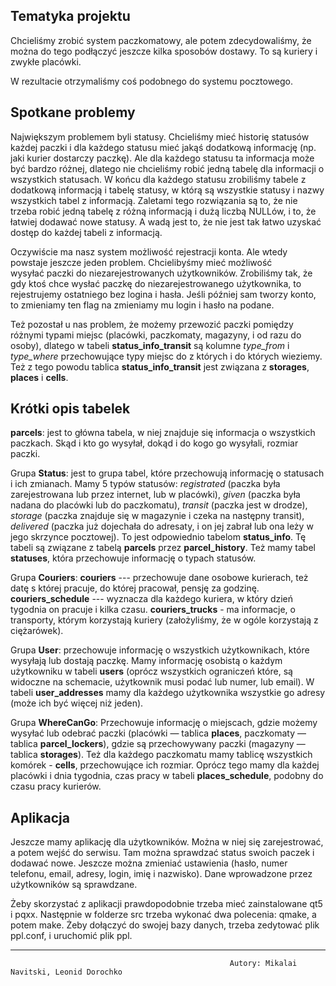 ## Tematyka projektu

Chcieliśmy zrobić system paczkomatowy, ale potem zdecydowaliśmy, że można do tego podłączyć jeszcze kilka sposobów dostawy. To są kuriery i zwykłe placówki. 

W rezultacie otrzymaliśmy coś podobnego do systemu pocztowego.

## Spotkane problemy

Największym problemem byli statusy. Chcieliśmy mieć historię statusów każdej paczki i dla każdego statusu mieć jakąś dodatkową informację (np. jaki kurier dostarczy paczkę). Ale dla każdego statusu ta informacja może być bardzo różnej, dlatego nie chcieliśmy robić jedną tabelę dla informacji o wszystkich statusach. 
W końcu dla każdego statusu zrobiliśmy tabele z dodatkową informacją i tabelę statusy, w którą są wszystkie statusy i nazwy wszystkich tabel z informacją. Zaletami tego rozwiązania są to, że nie trzeba robić jedną tabelę z różną informacją i dużą liczbą NULLów, i to, że łatwiej dodawać nowe statusy. A wadą jest to, że nie jest tak łatwo uzyskać dostęp do każdej tabeli z informacją.

Oczywiście ma nasz system możliwość rejestracji konta. Ale wtedy powstaje jeszcze jeden problem. Chcielibyśmy mieć możliwość wysyłać paczki do niezarejestrowanych użytkowników. Zrobiliśmy tak, że gdy ktoś chce wysłać paczkę do niezarejestrowanego użytkownika, to rejestrujemy ostatniego bez logina i hasła. Jeśli później sam tworzy konto, to zmieniamy ten flag na zmieniamy mu login i hasło na podane. 

Też pozostał u nas problem, że możemy przewozić paczki pomiędzy różnymi typami miejsc (placówki, paczkomaty, magazyny, i od razu do osoby), dlatego w tabeli **status_info_transit** są kolumne *type_from* i *type_where* przechowujące typy miejsc do z których i do których wieziemy. Też z tego powodu tablica **status_info_transit** jest związana z **storages**, **places** i **cells**.

## Krótki opis tabelek

**parcels**: jest to główna tabela, w niej znajduje się informacja o wszystkich paczkach. Skąd i kto go wysyłał, dokąd i do kogo go wysyłali, rozmiar paczki.

Grupa **Status**: jest to grupa tabel, które przechowują informację o statusach i ich zmianach. Mamy 5 typów
statusów: *registrated* (paczka była zarejestrowana lub przez internet, lub w placówki), *given* (paczka była nadana do placówki lub do paczkomatu), *transit* (paczka jest w drodze), *storage* (paczka znajduje się w magazynie i czeka na następny transit), *delivered* (paczka już dojechała do adresaty, i on jej zabrał lub ona leży w jego skrzynce pocztowej). To jest odpowiednio tabelom **status_info**. Tę tabeli są związane z tabelą **parcels** przez **parcel_history**. Też mamy tabel **statuses**, która przechowuje informację o typach statusów.

Grupa **Couriers**: **couriers** --- przechowuje dane osobowe kurierach, też datę s której pracuje, do której pracował, pensję za godzinę. **couriers_schedule** --- wyznacza dla każdego kuriera, w który dzień tygodnia on pracuje i kilka czasu. **couriers_trucks** - ma informacje, o transporty, którym korzystają kuriery (założyliśmy, że w ogóle korzystają z ciężarówek).

Grupa **User**: przechowuje informację o wszystkich użytkownikach, które wysyłają lub dostają paczkę. Mamy informację osobistą o każdym użytkowniku w tabeli **users** (oprócz wszystkich ograniczeń które, są widoczne na schemacie, użytkownik musi podać lub numer, lub email). W tabeli **user_addresses** mamy dla każdego użytkownika wszystkie go adresy (może ich być więcej niż jeden).

Grupa **WhereCanGo**: Przechowuje informację o miejscach, gdzie możemy wysyłać lub odebrać paczki (placówki — tablica **places**, paczkomaty — tablica **parcel_lockers**), gdzie są przechowywany paczki (magazyny — tablica **storages**). Też dla każdego paczkomatu mamy tablicę wszystkich komórek - **cells**, przechowujące ich rozmiar.
Oprócz tego mamy dla każdej placówki i dnia tygodnia, czas pracy w tabeli **places_schedule**, podobny do czasu pracy kurierów. 

## Aplikacja
Jeszcze mamy aplikację dla użytkowników. Można w niej się zarejestrować, a potem wejść do serwisu. Tam można sprawdzać status swoich paczek i dodawać nowe. Jeszcze można zmieniać ustawienia (hasło, numer telefonu, email, adresy, login, imię i nazwisko). Dane wprowadzone przez użytkowników są sprawdzane.

Żeby skorzystać z aplikacji prawdopodobnie trzeba mieć zainstalowane qt5 i pqxx. Następnie w folderze src trzeba wykonać dwa polecenia: qmake, a potem make. Żeby dołączyć do swojej bazy danych, trzeba zedytować plik ppl.conf, i uruchomić plik ppl.

---


                                                     Autory: Mikalai Navitski, Leonid Dorochko
